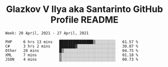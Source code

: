 <h1 align="center">Glazkov V Ilya aka Santarinto GitHub Profile README</h1>

<!--START_SECTION:waka-->
```text
Week: 20 April, 2021 - 27 April, 2021

PHP     6 hrs 13 mins   ███████████████▒░░░░░░░░░   61.57 % 
C#      3 hrs 2 mins    ███████▓░░░░░░░░░░░░░░░░░   30.07 % 
Other   28 mins         █▒░░░░░░░░░░░░░░░░░░░░░░░   04.75 % 
XML     7 mins          ▒░░░░░░░░░░░░░░░░░░░░░░░░   01.18 % 
JSON    4 mins          ▒░░░░░░░░░░░░░░░░░░░░░░░░   00.73 % 
```
<!--END_SECTION:waka-->